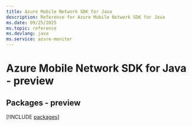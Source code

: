```yaml
---
title: Azure Mobile Network SDK for Java
description: Reference for Azure Mobile Network SDK for Java
ms.date: 09/25/2025
ms.topic: reference
ms.devlang: java
ms.service: azure-monitor
---
```

# Azure Mobile Network SDK for Java - preview
## Packages - preview
[!INCLUDE [packages](mobile-network-index.md)]